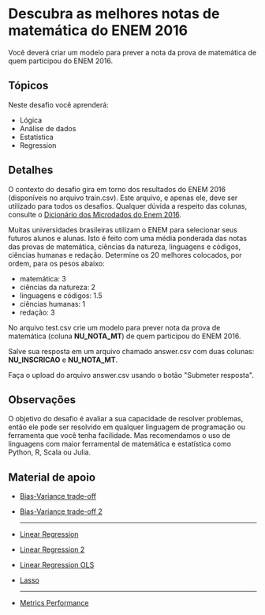 # Descubra as melhores notas de matemática do ENEM 2016

Você deverá criar um modelo para prever a nota da prova de matemática de quem participou do ENEM 2016. 

## Tópicos

Neste desafio você aprenderá:

- Lógica
- Análise de dados
- Estatística
- Regression

## Detalhes

O contexto do desafio gira em torno dos resultados do ENEM 2016 (disponíveis no arquivo train.csv). Este arquivo, e apenas ele, deve ser utilizado para todos os desafios. Qualquer dúvida a respeito das colunas, consulte o [Dicionário dos Microdados do Enem 2016](https://s3-us-west-1.amazonaws.com/acceleration-assets-highway/data-science/dicionario-de-dados.zip).

Muitas universidades brasileiras utilizam o ENEM para selecionar seus futuros alunos e alunas. Isto é feito com uma média ponderada das notas das provas de matemática, ciências da natureza, linguagens e códigos, ciências humanas e redação. Determine os 20 melhores colocados, por ordem, para os pesos abaixo:

- matemática: 3
- ciências da natureza: 2
- linguagens e códigos: 1.5
- ciências humanas: 1
- redação: 3

No arquivo test.csv crie um modelo para prever nota da prova de matemática (coluna **NU_NOTA_MT**) de quem participou do ENEM 2016. 

Salve sua resposta em um arquivo chamado answer.csv com duas colunas: **NU_INSCRICAO** e **NU_NOTA_MT**.

Faça o upload do arquivo answer.csv usando o botão "Submeter resposta".

## Observações

O objetivo do desafio é avaliar a sua capacidade de resolver problemas, então ele pode ser resolvido em qualquer linguagem de programação ou ferramenta que você tenha facilidade. Mas recomendamos o uso de linguagens com maior ferramental de matemática e estatística como Python, R, Scala ou Julia.


## Material de apoio
* [Bias-Variance trade-off](https://machinelearningmastery.com/gentle-introduction-to-the-bias-variance-trade-off-in-machine-learning/)
* [Bias-Variance trade-off 2](http://scott.fortmann-roe.com/docs/BiasVariance.html)
    ___
* [Linear Regression](https://towardsdatascience.com/introduction-to-machine-learning-algorithms-linear-regression-14c4e325882a)
* [Linear Regression 2](https://statisticsbyjim.com/regression/ols-linear-regression-assumptions)
* [Linear Regression OLS](https://statisticsbyjim.com/regression/gauss-markov-theorem-ols-blue)
* [Lasso](https://en.wikipedia.org/wiki/Lasso_(statistics))
    ___

* [Metrics Performance](https://becominghuman.ai/understand-regression-performance-metrics-bdb0e7fcc1b3)

